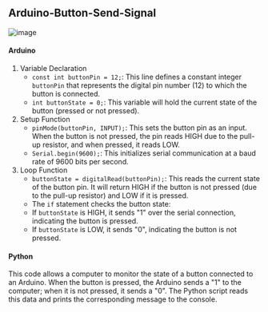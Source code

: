 ## Arduino-Button-Send-Signal
![image](https://github.com/user-attachments/assets/811c278d-93e1-401d-9315-c6b227d0a63a)

#### Arduino
1. Variable Declaration
   - `const int buttonPin = 12;`: This line defines a constant integer `buttonPin` that represents the digital pin number (12) to which the button is connected.
   - `int buttonState = 0;`: This variable will hold the current state of the button (pressed or not pressed).
2. Setup Function
   -  `pinMode(buttonPin, INPUT);`: This sets the button pin as an input. When the button is not pressed, the pin reads HIGH due to the pull-up resistor, and when pressed, it reads LOW.
   -  `Serial.begin(9600);`: This initializes serial communication at a baud rate of 9600 bits per second.
3. Loop Function
   -  `buttonState = digitalRead(buttonPin);`: This reads the current state of the button pin. It will return HIGH if the button is not pressed (due to the pull-up resistor) and LOW if it is pressed.
   -  The `if` statement checks the button state:
     -  If `buttonState` is HIGH, it sends "1" over the serial connection, indicating the button is pressed.
     -  If `buttonState` is LOW, it sends "0", indicating the button is not pressed.

#### Python


This code allows a computer to monitor the state of a button connected to an Arduino. When the button is pressed, the Arduino sends a "1" to the computer; when it is not pressed, it sends a "0". The Python script reads this data and prints the corresponding message to the console.
